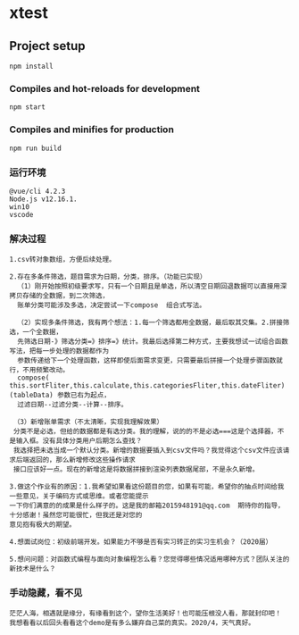 # xtest

## Project setup
```
npm install
```

### Compiles and hot-reloads for development
```
npm start
```

### Compiles and minifies for production
```
npm run build
```

### 运行环境
```
@vue/cli 4.2.3 
Node.js v12.16.1.
win10 
vscode
```

### 解决过程
```
1.csv转对象数组，方便后续处理。

2.存在多条件筛选，题目需求为日期，分类，排序。（功能已实现）
  （1）刚开始按照初级要求写，只有一个日期且是单选，所以清空日期回退数据可以直接用深拷贝存储的全数据，到二次筛选，
  账单分类可能涉及多选，决定尝试一下compose  组合式写法。
  
  （2）实现多条件筛选，我有两个想法：1.每一个筛选都用全数据，最后取其交集。2.拼接筛选，一个全数据，
  先筛选日期-》筛选分类=》排序=》统计。我最后选择第二种方式，主要我想试一试组合函数写法，把每一步处理的数据都作为
  参数传递给下一个处理函数，这样即使后面需求变更，只需要最后拼接一个处理步骤函数就行，不用频繁改动。
  compose( this.sortFliter,this.calculate,this.categoriesFliter,this.dateFliter)(tableData) 参数已右为起点，
  过滤日期--过滤分类--计算--排序。
  
 （3）新增账单需求（不太清晰，实现我理解效果）
 分类不是必选，但给的数据都是有选分类。我的理解，说的的不是必选===这是个选择器，不是输入框。没有具体分类用户后期怎么查找？
 我选择把未选当成一个默认分类。新增的数据要插入到csv文件吗？我觉得这个csv文件应该请求后端返回的，那么新增修改这些操作请求
 接口应该好一点。现在的新增这是将数据拼接到渲染列表数据尾部，不是永久新增。

3.做这个作业有的原因：1.我希望如果看这份题目的您，如果有可能，希望你的抽点时间给我一些意见，关于编码方式或思维。或者您能提示
一下你们满意的的成果是什么样子的。这是我的邮箱2015948191@qq.com  期待你的指导，十分感谢！虽然您可能很忙，但我还是对您的
意见抱有极大的期望。

4.想面试岗位：初级前端开发。如果能力不够是否有实习转正的实习生机会？（2020届）

5.想问问题：对函数式编程与面向对象编程怎么看？您觉得哪些情况适用哪种方式？团队关注的新技术是什么？

```



### 手动隐藏，看不见
```           
茫茫人海，相遇就是缘分，有缘看到这个，望你生活美好！也可能压根没人看，那就封印吧！
我想看看以后回头看看这个demo是有多么嫌弃自己菜的真实。2020/4，天气真好。


 
 
  

```

